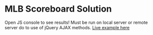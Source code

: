 # MLB Scoreboard Solution

Open JS console to see results! Must be run on local server or remote server do to use of jQuery AJAX methods. [Live example here](http://jongrover.github.io/mlb)